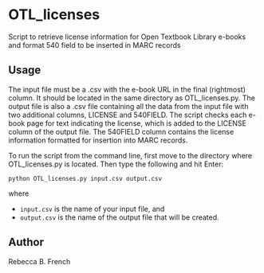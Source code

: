 # OTL_licenses

Script to retrieve license information for Open Textbook Library e-books and format 540 field to be inserted in MARC records

## Usage
The input file must be a .csv with the e-book URL in the final (rightmost) column. It should be located in the same directory as OTL_licenses.py. The output file is also a .csv file containing all the data from the input file with two additional columns, LICENSE and 540FIELD. The script checks each e-book page for text indicating the license, which is added to the LICENSE column of the output file. The 540FIELD column contains the license information formatted for insertion into MARC records.

To run the script from the command line, first move to the directory where OTL_licenses.py is located. Then type the following and hit Enter:

`python OTL_licenses.py input.csv output.csv`

where 

- `input.csv` is the name of your input file, and
- `output.csv` is the name of the output file that will be created.


## Author
Rebecca B. French
